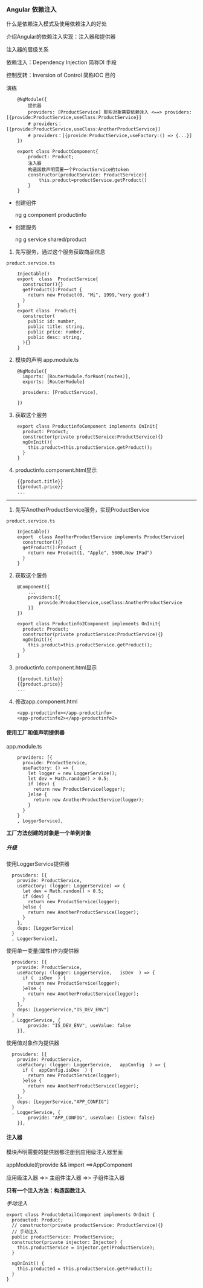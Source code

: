### Angular 依赖注入

什么是依赖注入模式及使用依赖注入的好处

介绍Angular的依赖注入实现：注入器和提供器

注入器的层级关系


依赖注入：Dependency Injection 简称DI  手段

控制反转：Inversion of Control 简称IOC 目的

演练
```
    @NgModule({
        提供器
        providers: [ProductService] 那些对象需要依赖注入 <==> providers:[{provide:ProductService,useClass:ProductService}]
        # providers：[{provide:ProductService,useClass:AnotherProductService}]
        # providers：[{provide:ProductService,useFactory:() => {...}]
    })

    export class ProductComponent{
        product: Product;
        注入器
        构造函数声明需要一个ProductService的token
        constructor(productService: ProductService){
            this.product=productService.getProduct()	
        }
    }
```
- 创建组件

	ng g component productinfo

- 创建服务

	ng g service shared/product


1. 先写服务，通过这个服务获取商品信息 

```
product.service.ts

    Injectable()
	export  class  ProductService{
	  constructor(){}
	  getProduct():Product {
	    return new Product(0, "Mi", 1999,"very good")
	  }
	}
	export class  Product{
	  constructor(
	    public id: number,
	    public title: string,
	    public price: number,
	    public desc: string,
	  ){}
	}

```
2.  模块的声明 app.module.ts

```
	@NgModule({
	  imports: [RouterModule.forRoot(routes)],
	  exports: [RouterModule]

	  providers: [ProductService],

	})	

```
3. 获取这个服务

```
	export class ProductinfoComponent implements OnInit{
	  product: Product;
	  constructor(private productService:ProductService){}
	  ngOnInit(){
	    this.product=this.productService.getProduct();
	  }
	}
```
4.  productinfo.component.html显示

```
    {{product.title}}
    {{product.price}}
    ...
```

---

1. 先写AnotherProductService服务，实现ProductService

```
product.service.ts

    Injectable()
	export  class AnotherProductService implements ProductService{
	  constructor(){}
	  getProduct():Product {
	    return new Product(1, "Apple", 5000,New IPad")
	  }
	}

```

2. 获取这个服务

```
    @Component({
        ...
        providers:[{
            provide:ProductService,useClass:AnotherProductService
        }]
    })

	export class Productinfo2Component implements OnInit{
	  product: Product;
	  constructor(private productService:ProductService){}
	  ngOnInit(){
	    this.product=this.productService.getProduct();
	  }
	}
```
3.  productinfo.component.html显示

```
    {{product.title}}
    {{product.price}}
    ...
```

4. 修改app.component.html
```
    <app-productinfo></app-productinfo>
    <app-productinfo2></app-productinfo2>
```

#### 使用工厂和值声明提供器

app.module.ts
```
    providers: [{
      provide: ProductService,
      useFactory: () => {
        let logger = new LoggerService();
        let dev = Math.random() > 0.5;
        if (dev) {
          return new ProductService(logger);
        }else {
          return new AnotherProductService(logger);
        }
      }
    }
    , LoggerService],
```

**工厂方法创建的对象是一个单例对象**

##### 升级

使用LoggerService提供器 

```
  providers: [{
    provide: ProductService,
    useFactory: (logger: LoggerService) => {
      let dev = Math.random() > 0.5;
      if (dev) {
        return new ProductService(logger);
      }else {
        return new AnotherProductService(logger);
      }
    },
    deps: [LoggerService]
  }
  , LoggerService],
```

使用单一变量(属性)作为提供器

```
  providers: [{
    provide: ProductService,
    useFactory: (logger: LoggerService,   isDev  ) => {
      if (  isDev  ) {
        return new ProductService(logger);
      }else {
        return new AnotherProductService(logger);
      }
    },
    deps: [LoggerService,"IS_DEV_ENV"]
  }
  , LoggerService, {
        provide: "IS_DEV_ENV", useValue: false
    }],
```

使用值对象作为提供器

```
  providers: [{
    provide: ProductService,
    useFactory: (logger: LoggerService,   appConfig  ) => {
      if (  appConfig.isDev  ) {
        return new ProductService(logger);
      }else {
        return new AnotherProductService(logger);
      }
    },
    deps: [LoggerService,"APP_CONFIG"]
  }
  , LoggerService, {
        provide: "APP_CONFIG", useValue: {isDev: false}
    }],
```

#### 注入器

模块声明需要的提供器都注册到应用级注入器里面

appModule的provide && import ==>AppComponent

应用级注入器 =>> 主组件注入器 =>> 子组件注入器


**只有一个注入方法：构造函数注入**

*手动注入*

```
export class ProductdetailComponent implements OnInit {
  producted: Product;
  // constructor(private productService: ProductService){}
  // 手动注入
  public productService: ProductService;
  constructor(private injector: Injector) {
    this.productService = injector.get(ProductService);
  }

  ngOnInit() {
    this.producted = this.productService.getProduct();
  }
}
```